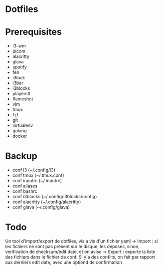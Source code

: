 # Dotfiles

# Prerequisites

- i3-wm
- picom
- alacritty
- glava
- spotify
- feh
- i3lock
- i3bar
- i3blocks
- playerctl
- flameshot
- vim
- tmux
- fzf
- git
- virtualenv
- golang
- docker

# Backup

- conf i3 (~/.config/i3)
- conf tmux (~/.tmux.conf)
- conf inputrc (~/.inputrc)
- conf aliases 
- conf bashrc
- conf i3blocks (~/.config/i3blocks/config)
- conf alacritty (~/.config/alacritty)
- conf glava (~/.config/glava)

# Todo 
 
Un tool d'import/export de dotfiles, vis a vis d'un fichier yaml
-> Import : si les fichiers ne sont pas présent sur le disque, les deposes, sinon, verification de checksum/edit date, et on avise
-> Export : exporte la liste des fichiers dans le fichier de conf. Si y'a des conflits, on fait par rapport aux derniers edit date, avec une optiond de confirmation